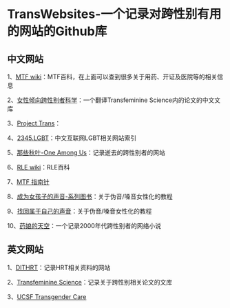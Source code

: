 # TransWebsites-一个记录对跨性别有用的网站的Github库

## 中文网站

1、[MTF wiki](https://mtf.wiki)：MTF百科，在上面可以查到很多关于用药、开证及医院等的相关信息

2、[女性倾向跨性别者科学](https://tfsci.mtf.wiki/zh-cn/)：一个翻译Transfeminine Science内的论文的中文文库

3、[Project Trans](https://project-trans.org)：

4、[2345.LGBT](https://2345.lgbt/zh-cn/)：中文互联网LGBT相关网站索引

5、[那些秋叶-One Among Us](https://one-among.us)：记录逝去的跨性别者的网站

6、[RLE wiki](https://rle.wiki)：RLE百科

7、[MTF 指南针](https://mtf.party)

8、[成为女孩子的声音-系列图书](https://vocal.mtf.wiki)：关于伪音/嗓音女性化的教程

9、[找回属于自己的声音](https://yzyz2022.notion.site/72d29a176da64aec9c4aa12060241eaa)：关于伪音/嗓音女性化的教程

10、[药娘的天空](https://transky.mtf.wiki/)：一个记录2000年代跨性别者的网络小说

## 英文网站

1、[DITHRT](https://diyhrt.wiki/index)：记录HRT相关资料的网站

2、[Transfeminine Science](https://transfemscience.org/)：记录关于跨性别相关论文的文库

3、[UCSF Transgender Care](https://transcare.ucsf.edu)
